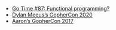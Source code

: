 - [Go Time #87: Functional programming?](https://gotime.fm/87)
- [Dylan Meeus’s GopherCon 2020](https://www.youtube.com/watch?v=wqs8n5Uk5OM&ab_channel=GopherAcademy)
- [Aaron’s GopherCon 2017](https://www.youtube.com/watch?v=c8Fwb4KbVJM)